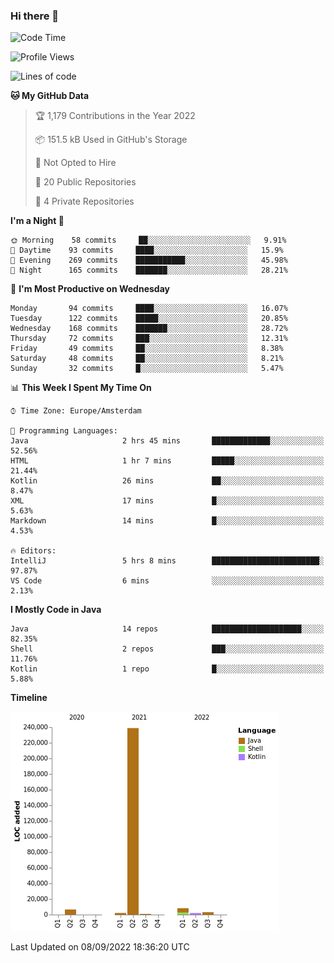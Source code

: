 ### Hi there 👋


<!--START_SECTION:waka-->
![Code Time](http://img.shields.io/badge/Code%20Time-2%2C483%20hrs%2033%20mins-blue)

![Profile Views](http://img.shields.io/badge/Profile%20Views-0-blue)

![Lines of code](https://img.shields.io/badge/From%20Hello%20World%20I%27ve%20Written-262%20Thousand%20lines%20of%20code-blue)

**🐱 My GitHub Data** 

> 🏆 1,179 Contributions in the Year 2022
 > 
> 📦 151.5 kB Used in GitHub's Storage 
 > 
> 🚫 Not Opted to Hire
 > 
> 📜 20 Public Repositories 
 > 
> 🔑 4 Private Repositories  
 > 
**I'm a Night 🦉** 

```text
🌞 Morning    58 commits     ██░░░░░░░░░░░░░░░░░░░░░░░   9.91% 
🌆 Daytime    93 commits     ████░░░░░░░░░░░░░░░░░░░░░   15.9% 
🌃 Evening    269 commits    ███████████░░░░░░░░░░░░░░   45.98% 
🌙 Night      165 commits    ███████░░░░░░░░░░░░░░░░░░   28.21%

```
📅 **I'm Most Productive on Wednesday** 

```text
Monday       94 commits     ████░░░░░░░░░░░░░░░░░░░░░   16.07% 
Tuesday      122 commits    █████░░░░░░░░░░░░░░░░░░░░   20.85% 
Wednesday    168 commits    ███████░░░░░░░░░░░░░░░░░░   28.72% 
Thursday     72 commits     ███░░░░░░░░░░░░░░░░░░░░░░   12.31% 
Friday       49 commits     ██░░░░░░░░░░░░░░░░░░░░░░░   8.38% 
Saturday     48 commits     ██░░░░░░░░░░░░░░░░░░░░░░░   8.21% 
Sunday       32 commits     █░░░░░░░░░░░░░░░░░░░░░░░░   5.47%

```


📊 **This Week I Spent My Time On** 

```text
⌚︎ Time Zone: Europe/Amsterdam

💬 Programming Languages: 
Java                     2 hrs 45 mins       █████████████░░░░░░░░░░░░   52.56% 
HTML                     1 hr 7 mins         █████░░░░░░░░░░░░░░░░░░░░   21.44% 
Kotlin                   26 mins             ██░░░░░░░░░░░░░░░░░░░░░░░   8.47% 
XML                      17 mins             █░░░░░░░░░░░░░░░░░░░░░░░░   5.63% 
Markdown                 14 mins             █░░░░░░░░░░░░░░░░░░░░░░░░   4.53%

🔥 Editors: 
IntelliJ                 5 hrs 8 mins        ████████████████████████░   97.87% 
VS Code                  6 mins              ░░░░░░░░░░░░░░░░░░░░░░░░░   2.13%

```

**I Mostly Code in Java** 

```text
Java                     14 repos            ████████████████████░░░░░   82.35% 
Shell                    2 repos             ███░░░░░░░░░░░░░░░░░░░░░░   11.76% 
Kotlin                   1 repo              █░░░░░░░░░░░░░░░░░░░░░░░░   5.88%

```


**Timeline**

![Chart not found](https://raw.githubusercontent.com/powercasgamer/powercasgamer/master/charts/bar_graph.png) 


 Last Updated on 08/09/2022 18:36:20 UTC
<!--END_SECTION:waka-->
